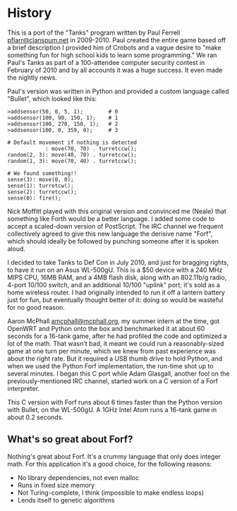 History
=======

This is a port of the "Tanks" program written by Paul Ferrell
<pflarr@clanspum.net> in 2009-2010.  Paul created the entire game based
off a brief description I provided him of Crobots and a vague desire to
"make something fun for high school kids to learn some programming."  We
ran Paul's Tanks as part of a 100-attendee computer security contest in
February of 2010 and by all accounts it was a huge success.  It even
made the nightly news.

Paul's version was written in Python and provided a custom language
called "Bullet", which looked like this:

    >addsensor(50, 0, 5, 1);        # 0
    >addsensor(100, 90, 150, 1);    # 1
    >addsensor(100, 270, 150, 1);   # 2
    >addsensor(100, 0, 359, 0);     # 3
    
    # Default movement if nothing is detected
                : move(70, 70) . turretccw();
    random(2, 3): move(40, 70) . turretccw();
    random(1, 3): move(70, 40) . turretccw();
    
    # We found something!!
    sense(3): move(0, 0);
    sense(1): turretcw();
    sense(2): turretccw();
    sense(0): fire();

Nick Moffitt played with this original version and convinced me (Neale)
that something like Forth would be a better language.  I added some code
to accept a scaled-down version of PostScript.  The IRC channel we
frequent collectively agreed to give this new language the derisive name
"Forf", which should ideally be followed by punching someone after it is
spoken aloud.  

I decided to take Tanks to Def Con in July 2010, and just for bragging
rights, to have it run on an Asus WL-500gU.  This is a $50 device with a
240 MHz MIPS CPU, 16MB RAM, and a 4MB flash disk, along with an
802.11b/g radio, 4-port 10/100 switch, and an additional 10/100 "uplink"
port; it's sold as a home wireless router.  I had originally intended to
run it off a lantern battery just for fun, but eventually thought better
of it: doing so would be wasteful for no good reason.

Aaron McPhall <amcphall@mcphall.org>, my summer intern at the time, got
OpenWRT and Python onto the box and benchmarked it at about 60 seconds
for a 16-tank game, after he had profiled the code and optimized a lot
of the math.  That wasn't bad, it meant we could run a reasonably-sized
game at one turn per minute, which we knew from past experience was
about the right rate.  But it required a USB thumb drive to hold Python,
and when we used the Python Forf implementation, the run-time shot up to
several minutes.  I began this C port while Adam Glasgall, another fool
on the previously-mentioned IRC channel, started work on a C version of
a Forf interpreter.

This C version with Forf runs about 6 times faster than the Python
version with Bullet, on the WL-500gU.  A 1GHz Intel Atom runs a 16-tank
game in about 0.2 seconds.


What's so great about Forf?
---------------------------

Nothing's great about Forf.  It's a crummy language that only does
integer math.  For this application it's a good choice, for the
following reasons:

* No library dependencies, not even malloc
* Runs in fixed size memory
* Not Turing-complete, I think (impossible to make endless loops)
* Lends itself to genetic algorithms

